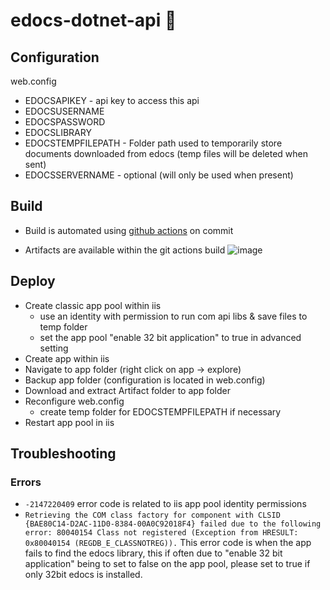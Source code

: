 # edocs-dotnet-api 🚀

## Configuration

web.config

- EDOCSAPIKEY - api key to access this api
- EDOCSUSERNAME
- EDOCSPASSWORD
- EDOCSLIBRARY
- EDOCSTEMPFILEPATH - Folder path used to temporarily store documents downloaded from edocs (temp files will be deleted when sent)
- EDOCSSERVERNAME - optional (will only be used when present)

## Build

- Build is automated using [github actions](https://github.com/features/actions) on commit

- Artifacts are available within the git actions build
![image](https://user-images.githubusercontent.com/22743709/80125543-b6140300-8589-11ea-882d-7d3936e60728.png)


## Deploy

- Create classic app pool within iis 
  - use an identity with permission to run com api libs & save files to temp folder
  - set the app pool "enable 32 bit application" to true in advanced setting
- Create app within iis
- Navigate to app folder (right click on app -> explore)
- Backup app folder (configuration is located in web.config)
- Download and extract Artifact folder to app folder 
- Reconfigure web.config
  - create temp folder for EDOCSTEMPFILEPATH if necessary
- Restart app pool in iis

## Troubleshooting

### Errors
- `-2147220409` error code is related to iis app pool identity permissions
- `Retrieving the COM class factory for component with CLSID {BAE80C14-D2AC-11D0-8384-00A0C92018F4} failed due to the following error: 80040154 Class not registered (Exception from HRESULT: 0x80040154 (REGDB_E_CLASSNOTREG)).` This error code is when the app fails to find the edocs library, this if often due to "enable 32 bit application" being to set to false on the app pool, please set to true if only 32bit edocs is installed.
